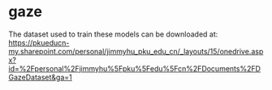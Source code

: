 # gaze
The dataset used to train these models can be downloaded at: https://pkueducn-my.sharepoint.com/personal/jimmyhu_pku_edu_cn/_layouts/15/onedrive.aspx?id=%2Fpersonal%2Fjimmyhu%5Fpku%5Fedu%5Fcn%2FDocuments%2FDGazeDataset&ga=1
